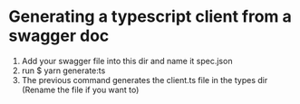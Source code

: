 # Generating a typescript client from a swagger doc

1. Add your swagger file into this dir and name it spec.json
2. run $ yarn generate:ts
3. The previous command generates the client.ts file in the types dir (Rename the file if you want to)
